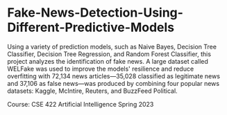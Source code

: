 # Fake-News-Detection-Using-Different-Predictive-Models

Using a variety of prediction models, such as Naive Bayes, Decision Tree Classifier, Decision Tree Regression, and Random Forest Classifier, this project analyzes the identification of fake news. A large dataset called WELFake was used to improve the models' resilience and reduce overfitting with 72,134 news articles—35,028 classified as legitimate news and 37,106 as false news—was produced by combining four popular news datasets: Kaggle, McIntire, Reuters, and BuzzFeed Political. 

Course:  CSE 422 Artificial Intelligence 
Spring 2023
